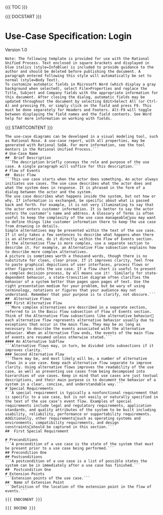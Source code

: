 {{{ TOC }}}


{{{ DOCSTART }}}

# Use-Case Specification: Login

Version 1.0


```
Note: The following template is provided for use with the Rational Unified Process. Text enclosed in square brackets and displayed in blue italics (style=InfoBlue) is included to provide guidance to the author and should be deleted before publishing the document. A paragraph entered following this style will automatically be set to normal (style=Body Text).
To customize automatic fields in Microsoft Word (which display a gray background when selected), select File>Properties and replace the Title, Subject and Company fields with the appropriate information for this document. After closing the dialog, automatic fields may be updated throughout the document by selecting Edit>Select All (or Ctrl-A) and pressing F9, or simply click on the field and press F9. This must be done separately for Headers and Footers. Alt-F9 will toggle between displaying the field names and the field contents. See Word help for more information on working with fields.
```




{{{ STARTCONTENT }}}

```The following template is provided for a Use-Case Specification, which contains the textual properties of the use case. This document is used with a requirements management tool, such as Rational RequisitePro, for specifying and marking the requirements within the use-case properties.
The use-case diagrams can be developed in a visual modeling tool, such as Rational Rose. A use-case report, with all properties, may be generated with Rational SoDA. For more information, see the tool mentors in the Rational Unified Process.```
# Use-Case Name 
## 	Brief Description
```The description briefly conveys the role and purpose of the use case. A single paragraph will suffice for this description.```
# Flow of Events
## 	Basic Flow 
```This use case starts when the actor does something. An actor always initiates use cases. The use case describes what the actor does and what the system does in response. It is phrased in the form of a dialog between the actor and the system.
The use case describes what happens inside the system, but not how or why. If information is exchanged, be specific about what is passed back and forth. For example, it is not very illuminating to say that the actor enters customer information. It is better to say the actor enters the customer’s name and address. A Glossary of Terms is often useful to keep the complexity of the use case manageableyou may want to define things like customer information there to keep the use case from drowning in details. 
Simple alternatives may be presented within the text of the use case. If it only takes a few sentences to describe what happens when there is an alternative, do it directly within the Flow of Events section. If the alternative flow is more complex, use a separate section to describe it. For example, an Alternative Flow subsection explains how to describe more complex alternatives. 
A picture is sometimes worth a thousand words, though there is no substitute for clean, clear prose. If it improves clarity, feel free to paste graphical depictions of user interfaces, process flows or other figures into the use case. If a flow chart is useful to present a complex decision process, by all means use it!  Similarly for state-dependent behavior, a state-transition diagram often clarifies the behavior of a system better than pages upon pages of text. Use the right presentation medium for your problem, but be wary of using terminology, notations or figures that your audience may not understand. Remember that your purpose is to clarify, not obscure.```
## 	Alternative Flows
### First Alternative Flow
```More complex alternatives are described in a separate section, referred to in the Basic Flow subsection of Flow of Events section. Think of the Alternative Flow subsections like alternative behavior each alternative flow represents alternative behavior usually due to exceptions that occur in the main flow. They may be as long as necessary to describe the events associated with the alternative behavior. When an alternative flow ends, the events of the main flow of events are resumed unless otherwise stated.```
#### An Alternative Subflow
```Alternative flows may, in turn, be divided into subsections if it improves clarity.```
### Second Alternative Flow
```There may be, and most likely will be, a number of alternative flows in a use case. Keep each alternative flow separate to improve clarity. Using alternative flows improves the readability of the use case, as well as preventing use cases from being decomposed into hierarchies of use cases. Keep in mind that use cases are just textual descriptions, and their main purpose is to document the behavior of a system in a clear, concise, and understandable way.```
# Special Requirements
```A special requirement is typically a nonfunctional requirement that is specific to a use case, but is not easily or naturally specified in the text of the use case’s event flow. Examples of special requirements include legal and regulatory requirements, application standards, and quality attributes of the system to be built including usability, reliability, performance or supportability requirements. Additionally, other requirementssuch as operating systems and environments, compatibility requirements, and design constraintsshould be captured in this section.```
## 	First Special Requirement

# Preconditions
```A precondition of a use case is the state of the system that must be present prior to a use case being performed.```
## Precondition One
## Postconditions
```A postcondition of a use case is a list of possible states the system can be in immediately after a use case has finished.```
## 	Postcondition One
# Extension Points
```Extension points of the use case.```
## 	Name of Extension Point
```Definition of the location of the extension point in the flow of events.```

{{{ ENDCONENT }}}

{{{ DOCEND }}}

 




